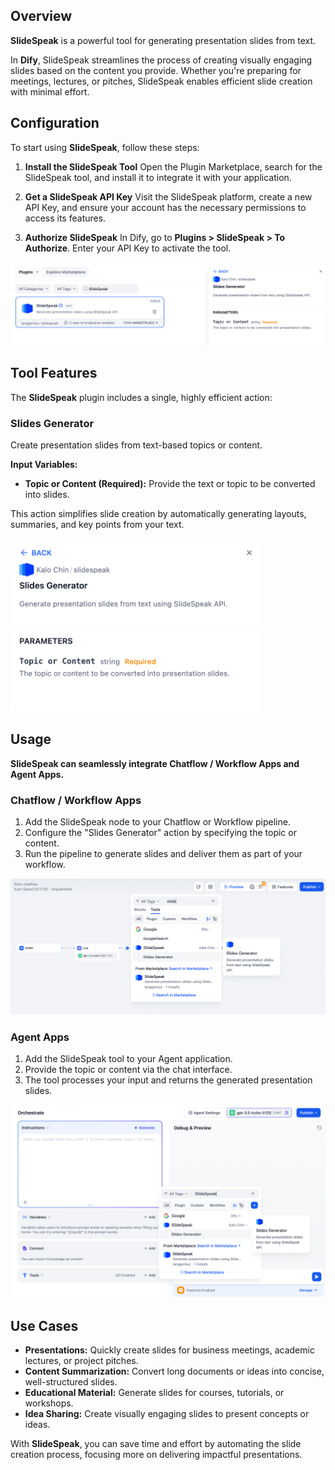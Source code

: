 ## Overview

**SlideSpeak** is a powerful tool for generating presentation slides from text.

In **Dify**, SlideSpeak streamlines the process of creating visually engaging slides based on the content you provide. Whether you're preparing for meetings, lectures, or pitches, SlideSpeak enables efficient slide creation with minimal effort.

## Configuration

To start using **SlideSpeak**, follow these steps:

1. **Install the SlideSpeak Tool** Open the Plugin Marketplace, search for the SlideSpeak tool, and install it to integrate it with your application.

2. **Get a SlideSpeak API Key** Visit the SlideSpeak platform, create a new API Key, and ensure your account has the necessary permissions to access its features.

3. **Authorize SlideSpeak** In Dify, go to **Plugins > SlideSpeak > To Authorize**. Enter your API Key to activate the tool.

![](./_assets/slidespeak-01.png)

## Tool Features

The **SlideSpeak** plugin includes a single, highly efficient action:

### Slides Generator

Create presentation slides from text-based topics or content.

**Input Variables:**

* **Topic or Content (Required):** Provide the text or topic to be converted into slides.

This action simplifies slide creation by automatically generating layouts, summaries, and key points from your text.

<img src="./_assets/slidespeak-02.png" width="400" alt="SlideSpeak Tool Interface" />

## Usage

**SlideSpeak can seamlessly integrate Chatflow / Workflow Apps and Agent Apps.**

### Chatflow / Workflow Apps

1. Add the SlideSpeak node to your Chatflow or Workflow pipeline.
2. Configure the "Slides Generator" action by specifying the topic or content.
3. Run the pipeline to generate slides and deliver them as part of your workflow.

![](./_assets/slidespeak-03.png)

### Agent Apps

1. Add the SlideSpeak tool to your Agent application.
2. Provide the topic or content via the chat interface.
3. The tool processes your input and returns the generated presentation slides.

![](./_assets/slidespeak-04.png)

## Use Cases

* **Presentations:** Quickly create slides for business meetings, academic lectures, or project pitches.
* **Content Summarization:** Convert long documents or ideas into concise, well-structured slides.
* **Educational Material:** Generate slides for courses, tutorials, or workshops.
* **Idea Sharing:** Create visually engaging slides to present concepts or ideas.

With **SlideSpeak**, you can save time and effort by automating the slide creation process, focusing more on delivering impactful presentations.
